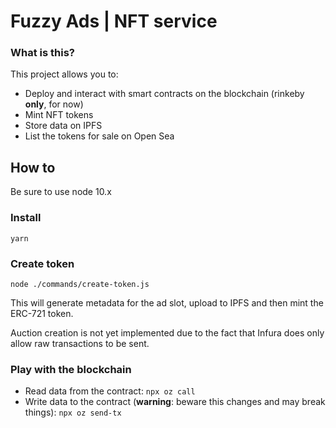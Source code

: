 # Fuzzy Ads | NFT service

### What is this? 

This project allows you to:
- Deploy and interact with smart contracts on the blockchain (rinkeby **only**, for now)
- Mint NFT tokens
- Store data on IPFS
- List the tokens for sale on Open Sea

## How to

Be sure to use node 10.x

### Install

`yarn`

### Create token

`node ./commands/create-token.js`

This will generate metadata for the ad slot, upload to IPFS and then mint the ERC-721 token.

Auction creation is not yet implemented due to the fact that Infura does only allow raw transactions to be sent.

### Play with the blockchain 

- Read data from the contract: `npx oz call`
- Write data to the contract (**warning**: beware this changes and may break things): `npx oz send-tx`


